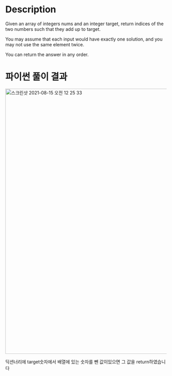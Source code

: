 # Description
Given an array of integers nums and an integer target, return indices of the two numbers such that they add up to target.

You may assume that each input would have exactly one solution, and you may not use the same element twice.

You can return the answer in any order.

# 파이썬 풀이 결과
<img width="826" alt="스크린샷 2021-08-15 오전 12 25 33" src="https://user-images.githubusercontent.com/42399580/129451184-b87a11f1-9d08-405c-8b8e-206d84878f6f.png">

딕션너리에 target숫자에서 배열에 있는 숫자를 뺀 값이있으면 그 값을 return하였습니다

